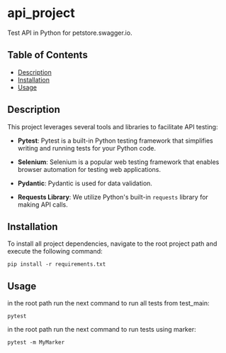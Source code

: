 # api_project

Test API in Python for petstore.swagger.io.

## Table of Contents

- [Description](#description)
- [Installation](#installation)
- [Usage](#usage)

## Description

This project leverages several tools and libraries to facilitate API testing:

- **Pytest**: Pytest is a built-in Python testing framework that simplifies writing and running tests for your Python code.

- **Selenium**: Selenium is a popular web testing framework that enables browser automation for testing web applications.

- **Pydantic**: Pydantic is used for data validation.

- **Requests Library**: We utilize Python's built-in `requests` library for making API calls.

## Installation

To install all project dependencies, navigate to the root project path and execute the following command:

```shell
pip install -r requirements.txt
```

## Usage

in the root path run the next command to run all tests from test_main:
```shell
pytest
```

in the root path run the next command to run tests using marker:
```shell
pytest -m MyMarker
```
